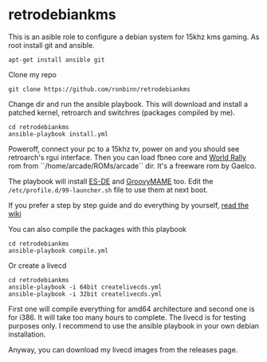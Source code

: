# retrodebiankms
This is an asible role to configure a debian system for 15khz kms gaming. As root install git and ansible.
```
apt-get install ansible git
```
Clone my repo
```
git clone https://github.com/ronbinn/retrodebiankms
```
Change dir and run the ansible playbook. This will download and install a patched kernel, retroarch and switchres (packages compiled by me).
```
cd retrodebiankms
ansible-playbook install.yml
```
Poweroff, connect your pc to a 15khz tv, power on and you should see retroarch's rgui interface. Then you can load fbneo core and [World Rally](https://en.wikipedia.org/wiki/World_Rally_(1993_video_game)) rom from ``/home/arcade/ROMs/arcade`` dir. It's a freeware rom by Gaelco.

The playbook will install [ES-DE](https://gitlab.com/es-de/) and [GroovyMAME](https://github.com/antonioginer/groovymame) too. Edit the ``/etc/profile.d/99-launcher.sh`` file to use them at next boot.

If you prefer a step by step guide and do everything by yourself, [read the wiki](https://github.com/ronbinn/retrodebiankms/wiki)

You can also compile the packages with this playbook
```
cd retrodebiankms
ansible-playbook compile.yml
```
Or create a livecd
```
cd retrodebiankms
ansible-playbook -i 64bit createlivecds.yml
ansible-playbook -i 32bit createlivecds.yml
```
First one will compile everything for amd64 architecture and second one is for i386. It will take too many hours to complete. The livecd is for testing purposes only. I recommend to use the ansible playbook in your own debian installation.

Anyway, you can download my livecd images from the releases page.
